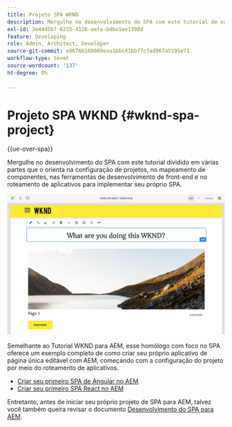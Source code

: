 ```yaml
---
title: Projeto SPA WKND
description: Mergulhe no desenvolvimento do SPA com este tutorial de várias partes que o orienta pela configuração de projetos, mapeamento de componentes, ferramentas de desenvolvimento de front-end e roteamento de aplicativos para implementar seu próprio SPA usando o React e o Angular.
exl-id: 3e4445b7-6215-4126-aefa-bdba1ee1398d
feature: Developing
role: Admin, Architect, Developer
source-git-commit: e06766160009eaa1bbc41bbf7cfad967a5195e71
workflow-type: tm+mt
source-wordcount: '137'
ht-degree: 0%

---
```


# Projeto SPA WKND {#wknd-spa-project}

{{ue-over-spa}}

Mergulhe no desenvolvimento do SPA com este tutorial dividido em várias partes que o orienta na configuração de projetos, no mapeamento de componentes, nas ferramentas de desenvolvimento de front-end e no roteamento de aplicativos para implementar seu próprio SPA.

![Projeto SPA WKND](assets/wknd-spa-project.png)

Semelhante ao Tutorial WKND para AEM, esse homólogo com foco no SPA oferece um exemplo completo de como criar seu próprio aplicativo de página única editável com AEM, começando com a configuração do projeto por meio do roteamento de aplicativos.

* [Criar seu primeiro SPA de Angular no AEM](https://experienceleague.adobe.com/docs/experience-manager-learn/getting-started-with-aem-headless/spa-editor/angular/overview.html)
* [Criar seu primeiro SPA React no AEM](https://experienceleague.adobe.com/docs/experience-manager-learn/getting-started-with-aem-headless/spa-editor/react/overview.html)

Entretanto, antes de iniciar seu próprio projeto de SPA para AEM, talvez você também queira revisar o documento [Desenvolvimento do SPA para AEM](developing.md).
